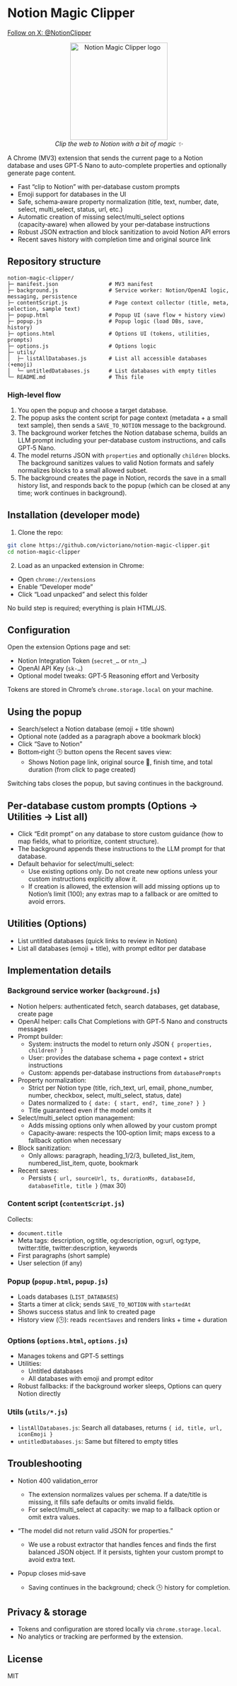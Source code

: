# Notion Magic Clipper

[Follow on X: @NotionClipper](https://x.com/NotionClipper)

<p align="center">
  <img src="icons/Clip Logo Chrome Blue.png" alt="Notion Magic Clipper logo" width="220" />
  <br/>
  <em>Clip the web to Notion with a bit of magic ✨</em>
</p>

A Chrome (MV3) extension that sends the current page to a Notion database and uses GPT‑5 Nano to auto-complete properties and optionally generate page content.

- Fast “clip to Notion” with per‑database custom prompts
- Emoji support for databases in the UI
- Safe, schema‑aware property normalization (title, text, number, date, select, multi_select, status, url, etc.)
- Automatic creation of missing select/multi_select options (capacity‑aware) when allowed by your per‑database instructions
- Robust JSON extraction and block sanitization to avoid Notion API errors
- Recent saves history with completion time and original source link

## Repository structure

```
notion-magic-clipper/
├─ manifest.json                # MV3 manifest
├─ background.js                # Service worker: Notion/OpenAI logic, messaging, persistence
├─ contentScript.js             # Page context collector (title, meta, selection, sample text)
├─ popup.html                   # Popup UI (save flow + history view)
├─ popup.js                     # Popup logic (load DBs, save, history)
├─ options.html                 # Options UI (tokens, utilities, prompts)
├─ options.js                   # Options logic
├─ utils/
│  ├─ listAllDatabases.js       # List all accessible databases (+emoji)
│  └─ untitledDatabases.js      # List databases with empty titles
└─ README.md                    # This file
```

### High-level flow

1. You open the popup and choose a target database.
2. The popup asks the content script for page context (metadata + a small text sample), then sends a `SAVE_TO_NOTION` message to the background.
3. The background worker fetches the Notion database schema, builds an LLM prompt including your per‑database custom instructions, and calls GPT‑5 Nano.
4. The model returns JSON with `properties` and optionally `children` blocks. The background sanitizes values to valid Notion formats and safely normalizes blocks to a small allowed subset.
5. The background creates the page in Notion, records the save in a small history list, and responds back to the popup (which can be closed at any time; work continues in background).

## Installation (developer mode)

1. Clone the repo:

```bash
git clone https://github.com/victoriano/notion-magic-clipper.git
cd notion-magic-clipper
```

2. Load as an unpacked extension in Chrome:
- Open `chrome://extensions`
- Enable “Developer mode”
- Click “Load unpacked” and select this folder

No build step is required; everything is plain HTML/JS.

## Configuration

Open the extension Options page and set:

- Notion Integration Token (`secret_…` or `ntn_…`)
- OpenAI API Key (`sk-…`)
- Optional model tweaks: GPT‑5 Reasoning effort and Verbosity

Tokens are stored in Chrome’s `chrome.storage.local` on your machine.

## Using the popup

- Search/select a Notion database (emoji + title shown)
- Optional note (added as a paragraph above a bookmark block)
- Click “Save to Notion”
- Bottom‑right 🕒 button opens the Recent saves view:
  - Shows Notion page link, original source 🔗, finish time, and total duration (from click to page created)

Switching tabs closes the popup, but saving continues in the background.

## Per‑database custom prompts (Options → Utilities → List all)

- Click “Edit prompt” on any database to store custom guidance (how to map fields, what to prioritize, content structure).
- The background appends these instructions to the LLM prompt for that database.
- Default behavior for select/multi_select:
  - Use existing options only. Do not create new options unless your custom instructions explicitly allow it.
  - If creation is allowed, the extension will add missing options up to Notion’s limit (100); any extras map to a fallback or are omitted to avoid errors.

## Utilities (Options)

- List untitled databases (quick links to review in Notion)
- List all databases (emoji + title), with prompt editor per database

## Implementation details

### Background service worker (`background.js`)

- Notion helpers: authenticated fetch, search databases, get database, create page
- OpenAI helper: calls Chat Completions with GPT‑5 Nano and constructs messages
- Prompt builder:
  - System: instructs the model to return only JSON `{ properties, children? }`
  - User: provides the database schema + page context + strict instructions
  - Custom: appends per‑database instructions from `databasePrompts`
- Property normalization:
  - Strict per Notion type (title, rich_text, url, email, phone_number, number, checkbox, select, multi_select, status, date)
  - Dates normalized to `{ date: { start, end?, time_zone? } }`
  - Title guaranteed even if the model omits it
- Select/multi_select option management:
  - Adds missing options only when allowed by your custom prompt
  - Capacity‑aware: respects the 100‑option limit; maps excess to a fallback option when necessary
- Block sanitization:
  - Only allows: paragraph, heading_1/2/3, bulleted_list_item, numbered_list_item, quote, bookmark
- Recent saves:
  - Persists `{ url, sourceUrl, ts, durationMs, databaseId, databaseTitle, title }` (max 30)

### Content script (`contentScript.js`)

Collects:
- `document.title`
- Meta tags: description, og:title, og:description, og:url, og:type, twitter:title, twitter:description, keywords
- First paragraphs (short sample)
- User selection (if any)

### Popup (`popup.html`, `popup.js`)

- Loads databases (`LIST_DATABASES`)
- Starts a timer at click; sends `SAVE_TO_NOTION` with `startedAt`
- Shows success status and link to created page
- History view (🕒): reads `recentSaves` and renders links + time + duration

### Options (`options.html`, `options.js`)

- Manages tokens and GPT‑5 settings
- Utilities:
  - Untitled databases
  - All databases with emoji and prompt editor
- Robust fallbacks: if the background worker sleeps, Options can query Notion directly

### Utils (`utils/*.js`)

- `listAllDatabases.js`: Search all databases, returns `{ id, title, url, iconEmoji }`
- `untitledDatabases.js`: Same but filtered to empty titles

## Troubleshooting

- Notion 400 validation_error
  - The extension normalizes values per schema. If a date/title is missing, it fills safe defaults or omits invalid fields.
  - For select/multi_select at capacity: we map to a fallback option or omit extra values.

- “The model did not return valid JSON for properties.”
  - We use a robust extractor that handles fences and finds the first balanced JSON object. If it persists, tighten your custom prompt to avoid extra text.

- Popup closes mid‑save
  - Saving continues in the background; check 🕒 history for completion.

## Privacy & storage

- Tokens and configuration are stored locally via `chrome.storage.local`.
- No analytics or tracking are performed by the extension.

## License

MIT
